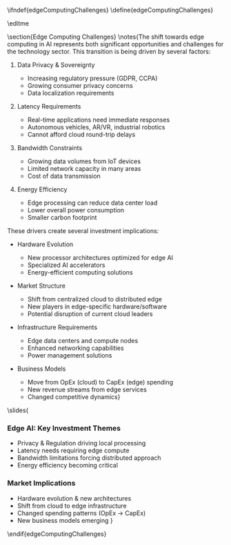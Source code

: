 \ifndef{edgeComputingChallenges}
\define{edgeComputingChallenges}

\editme

\section{Edge Computing Challenges}
\notes{The shift towards edge computing in AI represents both significant opportunities and challenges for the technology sector. This transition is being driven by several factors:

1. Data Privacy & Sovereignty
   - Increasing regulatory pressure (GDPR, CCPA)
   - Growing consumer privacy concerns
   - Data localization requirements

2. Latency Requirements
   - Real-time applications need immediate responses
   - Autonomous vehicles, AR/VR, industrial robotics
   - Cannot afford cloud round-trip delays

3. Bandwidth Constraints
   - Growing data volumes from IoT devices
   - Limited network capacity in many areas
   - Cost of data transmission

4. Energy Efficiency
   - Edge processing can reduce data center load
   - Lower overall power consumption
   - Smaller carbon footprint

These drivers create several investment implications:

* Hardware Evolution
  - New processor architectures optimized for edge AI
  - Specialized AI accelerators
  - Energy-efficient computing solutions

* Market Structure
  - Shift from centralized cloud to distributed edge
  - New players in edge-specific hardware/software
  - Potential disruption of current cloud leaders

* Infrastructure Requirements
  - Edge data centers and compute nodes
  - Enhanced networking capabilities
  - Power management solutions

* Business Models
  - Move from OpEx (cloud) to CapEx (edge) spending
  - New revenue streams from edge services
  - Changed competitive dynamics}

\slides{
### Edge AI: Key Investment Themes

* Privacy & Regulation driving local processing
* Latency needs requiring edge compute
* Bandwidth limitations forcing distributed approach
* Energy efficiency becoming critical

### Market Implications

* Hardware evolution & new architectures
* Shift from cloud to edge infrastructure
* Changed spending patterns (OpEx → CapEx)
* New business models emerging
} 

\endif{edgeComputingChallenges}
